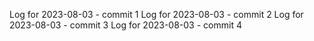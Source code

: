 Log for 2023-08-03 - commit 1
Log for 2023-08-03 - commit 2
Log for 2023-08-03 - commit 3
Log for 2023-08-03 - commit 4
